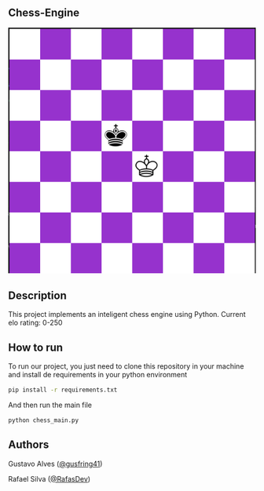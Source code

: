 ## Chess-Engine
![Tabuleiro de Xadrez](tabuleiro.png)
## Description
This project implements an inteligent chess engine using Python.
Current elo rating: 0-250
## How to run
To run our project, you just need to clone this repository in your machine and install de requirements in your python environment 
```bash
pip install -r requirements.txt
```
And then run the main file
```bash
python chess_main.py
```
## Authors
Gustavo Alves ([@gusfring41](https://github.com/gusfring41))  

Rafael Silva ([@RafasDev](https://github.com/RafasDev))
